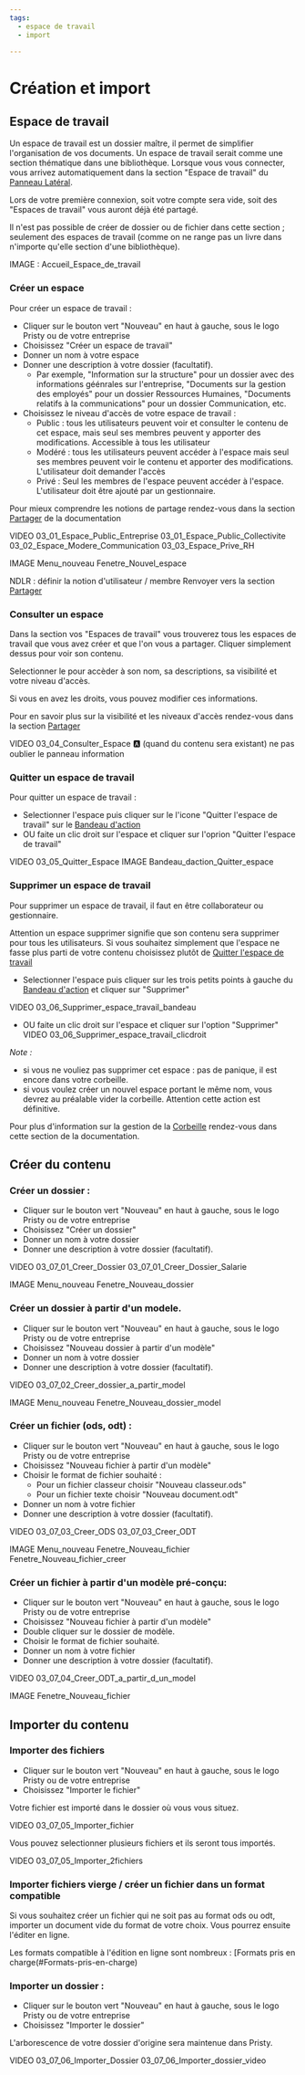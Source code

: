 ```yaml
---
tags:
  - espace de travail
  - import

---
```


# Création et import

## Espace de travail

Un espace de travail est un dossier maître, il permet de simplifier l'organisation de vos documents.
Un espace de travail serait comme une section thématique dans une bibliothèque.
Lorsque vous vous connecter, vous arrivez automatiquement dans la section "Espace de travail" du [Panneau Latéral](#2-Panneau-latéral).

Lors de votre première connexion, soit votre compte sera vide, soit des "Espaces de travail" vous auront déjà été partagé.

Il n'est pas possible de créer de dossier ou de fichier dans cette section ; seulement des espaces de travail (comme on ne range pas un livre dans n'importe qu'elle section d'une bibliothèque).

IMAGE : Accueil_Espace_de_travail

### Créer un espace
Pour créer un espace de travail :
- Cliquer sur le bouton vert "Nouveau" en haut à gauche, sous le logo Pristy ou de votre entreprise
- Choisissez "Créer un espace de travail"
- Donner un nom à votre espace
- Donner une description à votre dossier (facultatif).
    - Par exemple, "Information sur la structure" pour un dossier avec des informations géénrales sur l'entreprise, "Documents sur la gestion des employés" pour un dossier Ressources Humaines, "Documents relatifs à la communications" pour un dossier Communication, etc.
- Choisissez le niveau d'accès de votre espace de travail :
    - Public : tous les utilisateurs peuvent voir et consulter le contenu de cet espace, mais seul ses membres peuvent y apporter des modifications.
Accessible à tous les utilisateur
    - Modéré : tous les utilisateurs peuvent accéder à l'espace mais seul ses membres peuvent voir le contenu et apporter des modifications.
L'utilisateur doit demander l'accès
    - Privé : Seul les membres de l'espace peuvent accéder à l'espace.
L'utilisateur doit être ajouté par un gestionnaire.

Pour mieux comprendre les notions de partage rendez-vous dans la section [Partager](#5-Partager) de la documentation

VIDEO
03_01_Espace_Public_Entreprise
03_01_Espace_Public_Collectivite
03_02_Espace_Modere_Communication
03_03_Espace_Prive_RH

IMAGE
Menu_nouveau
Fenetre_Nouvel_espace

NDLR : définir la notion d'utilisateur / membre
Renvoyer vers la section [Partager](#5-Partager)

### Consulter un espace

Dans la section vos "Espaces de travail" vous trouverez tous les espaces de travail que vous avez créer et que l'on vous a partager. Cliquer simplement dessus pour voir son contenu.

Selectionner le pour accèder à son nom, sa descriptions, sa visibilité et votre niveau d'accès.

Si vous en avez les droits, vous pouvez modifier ces informations.

Pour en savoir plus sur la visibilité et les niveaux d'accès rendez-vous dans la section [Partager](#5-Partager)

VIDEO 03_04_Consulter_Espace :a: (quand du contenu sera existant) ne pas oublier le panneau information

### Quitter un espace de travail

Pour quitter un espace de travail :
- Selectionner l'espace puis cliquer sur le l'icone "Quitter l'espace de travail" sur le [Bandeau d'action](#4-Bandeau-d'action)
- OU faite un clic droit sur l'espace et cliquer sur l'oprion "Quitter l'espace de travail"

VIDEO 03_05_Quitter_Espace
IMAGE Bandeau_daction_Quitter_espace

### Supprimer un espace de travail
Pour supprimer un espace de travail, il faut en être collaborateur ou gestionnaire.

Attention un espace supprimer signifie que son contenu sera supprimer pour tous les utilisateurs. Si vous souhaitez simplement que l'espace ne fasse plus parti de votre contenu choisissez plutôt de [Quitter l'espace de travail](#Quitter-un-espace-de-travail)

- Selectionner l'espace puis cliquer sur les trois petits points à gauche du [Bandeau d'action](#4-Bandeau-d%E2%80%99action) et cliquer sur "Supprimer"

VIDEO 03_06_Supprimer_espace_travail_bandeau
- OU faite un clic droit sur l'espace et cliquer sur l'option "Supprimer"
VIDEO 03_06_Supprimer_espace_travail_clicdroit

*Note :*
- si vous ne vouliez pas supprimer cet espace : pas de panique, il est encore dans votre corbeille.
- si vous voulez créer un nouvel espace portant le même nom, vous devrez au préalable vider la corbeille. Attention cette action est définitive.

Pour plus d'information sur la gestion de la [Corbeille](Corbeille) rendez-vous dans cette section de la documentation.

## Créer du contenu

### Créer un dossier :
- Cliquer sur le bouton vert "Nouveau" en haut à gauche, sous le logo Pristy ou de votre entreprise
- Choisissez "Créer un dossier"
- Donner un nom à votre dossier
- Donner une description à votre dossier (facultatif).

VIDEO
03_07_01_Creer_Dossier
03_07_01_Creer_Dossier_Salarie

IMAGE
Menu_nouveau
Fenetre_Nouveau_dossier

### Créer un dossier à partir d'un modele.
- Cliquer sur le bouton vert "Nouveau" en haut à gauche, sous le logo Pristy ou de votre entreprise
- Choisissez "Nouveau dossier à partir d'un modèle"
- Donner un nom à votre dossier
- Donner une description à votre dossier (facultatif).

VIDEO
03_07_02_Creer_dossier_a_partir_model

IMAGE
Menu_nouveau
Fenetre_Nouveau_dossier_model

### Créer un fichier (ods, odt) :
- Cliquer sur le bouton vert "Nouveau" en haut à gauche, sous le logo Pristy ou de votre entreprise
- Choisissez "Nouveau fichier à partir d'un modèle"
- Choisir le format de fichier souhaité :
    - Pour un fichier classeur choisir "Nouveau classeur.ods"
    - Pour un fichier texte choisir "Nouveau document.odt"
- Donner un nom à votre fichier
- Donner une description à votre dossier (facultatif).

VIDEO
03_07_03_Creer_ODS
03_07_03_Creer_ODT

IMAGE
Menu_nouveau
Fenetre_Nouveau_fichier
Fenetre_Nouveau_fichier_creer

### Créer un fichier à partir d'un modèle pré-conçu:
- Cliquer sur le bouton vert "Nouveau" en haut à gauche, sous le logo Pristy ou de votre entreprise
- Choisissez "Nouveau fichier à partir d'un modèle"
- Double cliquer sur le dossier de modèle.
- Choisir le format de fichier souhaité.
- Donner un nom à votre fichier
- Donner une description à votre dossier (facultatif).

VIDEO
03_07_04_Creer_ODT_a_partir_d_un_model

IMAGE Fenetre_Nouveau_fichier

## Importer du contenu

### Importer des fichiers
- Cliquer sur le bouton vert "Nouveau" en haut à gauche, sous le logo Pristy ou de votre entreprise
- Choisissez "Importer le fichier"

Votre fichier est importé dans le dossier où vous vous situez.

VIDEO
03_07_05_Importer_fichier

Vous pouvez selectionner plusieurs fichiers et ils seront tous importés.

VIDEO
03_07_05_Importer_2fichiers

### Importer fichiers vierge / créer un fichier dans un format compatible

Si vous souhaitez créer un fichier qui ne soit pas au format ods ou odt, importer un document vide du format de votre choix. Vous pourrez ensuite l'éditer en ligne.

Les formats compatible à l'édition en ligne sont nombreux : [Formats pris en charge(#Formats-pris-en-charge)

### Importer un dossier :
- Cliquer sur le bouton vert "Nouveau" en haut à gauche, sous le logo Pristy ou de votre entreprise
- Choisissez "Importer le dossier"

L'arborescence de votre dossier d'origine sera maintenue dans Pristy.

VIDEO
03_07_06_Importer_Dossier
03_07_06_Importer_dossier_video
